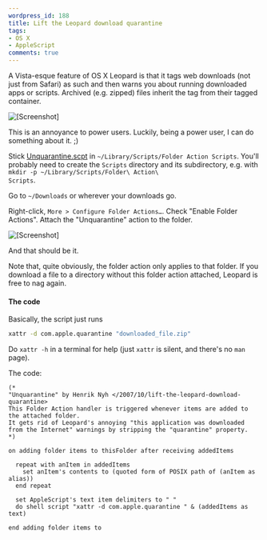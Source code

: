 ```yaml
---
wordpress_id: 188
title: Lift the Leopard download quarantine
tags:
- OS X
- AppleScript
comments: true
---
```

A Vista-esque feature of OS X Leopard is that it tags web downloads (not just from Safari) as such and then warns you about running downloaded apps or scripts. Archived (e.g. zipped) files inherit the tag from their tagged container.

<p class="center"><img src="https://henrik.nyh.se/uploads/unquarantine.png" alt="[Screenshot]" /></p>

This is an annoyance to power users. Luckily, being a power user, I can do something about it. ;)

<!--more-->

Stick <a href="https://henrik.nyh.se/uploads/Unquarantine.scpt">Unquarantine.scpt</a> in <code>~/Library/Scripts/Folder Action Scripts</code>. You'll probably need to create the <code>Scripts</code> directory and its subdirectory, e.g. with <code>mkdir -p ~/Library/Scripts/Folder\ Action\ Scripts</code>.

Go to <code>~/Downloads</code> or wherever your downloads go.

Right-click, <code>More &gt; Configure Folder Actions…</code>. Check "Enable Folder Actions". Attach the "Unquarantine" action to the folder.

<p class="center"><img src="https://henrik.nyh.se/uploads/unquarantine-select.png" alt="[Screenshot]" /></p>

And that should be it.

Note that, quite obviously, the folder action only applies to that folder. If you download a file to a directory without this folder action attached, Leopard is free to nag again.

<h4>The code</h4>

Basically, the script just runs

``` bash
xattr -d com.apple.quarantine "downloaded_file.zip"
```
Do <code>xattr -h</code> in a terminal for help (just <code>xattr</code> is silent, and there's no <code>man</code> page).

The code:

``` applescript
(*
"Unquarantine" by Henrik Nyh </2007/10/lift-the-leopard-download-quarantine>
This Folder Action handler is triggered whenever items are added to the attached folder.
It gets rid of Leopard's annoying "this application was downloaded from the Internet" warnings by stripping the "quarantine" property.
*)

on adding folder items to thisFolder after receiving addedItems

  repeat with anItem in addedItems
    set anItem's contents to (quoted form of POSIX path of (anItem as alias))
  end repeat

  set AppleScript's text item delimiters to " "
  do shell script "xattr -d com.apple.quarantine " & (addedItems as text)

end adding folder items to

```
